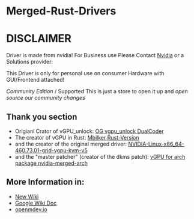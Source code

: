 # Merged-Rust-Drivers

# DISCLAIMER #
Driver is made from nvidia! For Business use Please Contact [Nvidia](https://www.nvidia.com/en-us/data-center/virtual-solutions/) or a Solutions provider: 

This Driver is only for personal use on consumer Hardware with GUI/Frontend attached! 

*Community Edition* / Supported
This is just a store to open it up and *open source our community changes*


## Thank you section
- Origianl Crator of vGPU_unlock: [OG vgpu_unlock DualCoder](https://github.com/DualCoder/vgpu_unlock)
- The creator of vGPU in Rust: [Mbilker Rust-Version](https://github.com/mbilker/vgpu_unlock-rs)
- and the creator of the original merged driver: [NVIDIA-Linux-x86_64-460.73.01-grid-vgpu-kvm-v5](https://drive.google.com/file/d/1dCyUteA2MqJaemRKqqTu5oed5mINu9Bw/view)
- and the "master patcher" (creator of the dkms patch): [vGPU for arch package nvidia-merged-arch](https://github.com/erin-allison/nvidia-merged-arch) 

## More Information in:
- [New Wiki](https://krutavshah.github.io/GPU_Virtualization-Wiki/)
- [Google Wiki Doc](https://docs.google.com/document/d/1pzrWJ9h-zANCtyqRgS7Vzla0Y8Ea2-5z2HEi4X75d2Q/edit?usp=sharing)
- [openmdev.io](https://openmdev.io/index.php/Main_Page)
